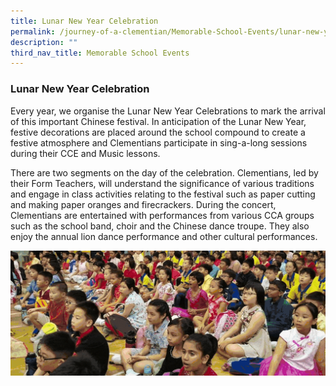 ```yaml
---
title: Lunar New Year Celebration
permalink: /journey-of-a-clementian/Memorable-School-Events/lunar-new-year-celeb/
description: ""
third_nav_title: Memorable School Events
---
```

### Lunar New Year Celebration

Every year, we organise the Lunar New Year Celebrations to mark the arrival of this important Chinese festival. In anticipation of the Lunar New Year, festive decorations are placed around the school compound to create a festive atmosphere and Clementians participate in sing-a-long sessions during their CCE and Music lessons.

There are two segments on the day of the celebration. Clementians, led by their Form Teachers, will understand the significance of various traditions and engage in class activities relating to the festival such as paper cutting and making paper oranges and firecrackers. During the concert, Clementians are entertained with performances from various CCA groups such as the school band, choir and the Chinese dance troupe. They also enjoy the annual lion dance performance and other cultural performances.

![](/images/cny%20album.gif)